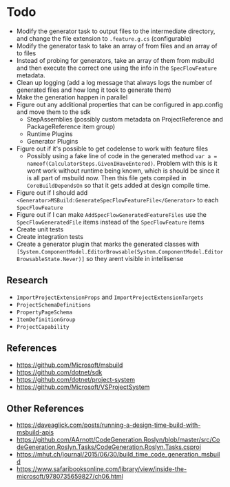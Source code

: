 # Todo
- Modify the generator task to output files to the intermediate directory, and change the file extension to `.feature.g.cs` (configurable)
- Modify the generator task to take an array of from files and an array of to files
- Instead of probing for generators, take an array of them from msbuild and then execute the correct one using the info in the `SpecFlowFeature` metadata.
- Clean up logging (add a log message that always logs the number of generated files and how long it took to generate them)
- Make the generation happen in parallel
- Figure out any additional properties that can be configured in app.config and move them to the sdk
    - StepAssemblies (possibly custom metadata on ProjectReference and PackageReference item group)
    - Runtime Plugins
    - Generator Plugins
- Figure out if it's possible to get codelense to work with feature files
    - Possibly using a fake line of code in the generated method `var a = nameof(CalculatorSteps.GivenIHaveEntered)`. Problem with this is it wont work without runtime being known, which is should be since it is all part of msbuild now. Then this file gets compiled in `CoreBuildDependsOn` so that it gets added at design compile time.
- Figure out if I should add `<Generator>MSBuild:GenerateSpecFlowFeatureFile</Generator>` to each `SpecFlowFeature`
- Figure out if I can make `AddSpecFlowGeneratedFeatureFiles` use the `SpecFlowGeneratedFile` items instead of the `SpecFlowFeature` items
- Create unit tests
- Create integration tests
- Create a generator plugin that marks the generated classes with `[System.ComponentModel.EditorBrowsable(System.ComponentModel.EditorBrowsableState.Never)]` so they arent visible in intellisense

## Research
- `ImportProjectExtensionProps` and `ImportProjectExtensionTargets`
- `ProjectSchemaDefinitions`
- `PropertyPageSchema`
- `ItemDefinitionGroup`
- `ProjectCapability`

## References
- https://github.com/Microsoft/msbuild
- https://github.com/dotnet/sdk
- https://github.com/dotnet/project-system
- https://github.com/Microsoft/VSProjectSystem

## Other References
- https://daveaglick.com/posts/running-a-design-time-build-with-msbuild-apis
- https://github.com/AArnott/CodeGeneration.Roslyn/blob/master/src/CodeGeneration.Roslyn.Tasks/CodeGeneration.Roslyn.Tasks.csproj
- https://mhut.ch/journal/2015/06/30/build_time_code_generation_msbuild
- https://www.safaribooksonline.com/library/view/inside-the-microsoft/9780735659827/ch06.html
